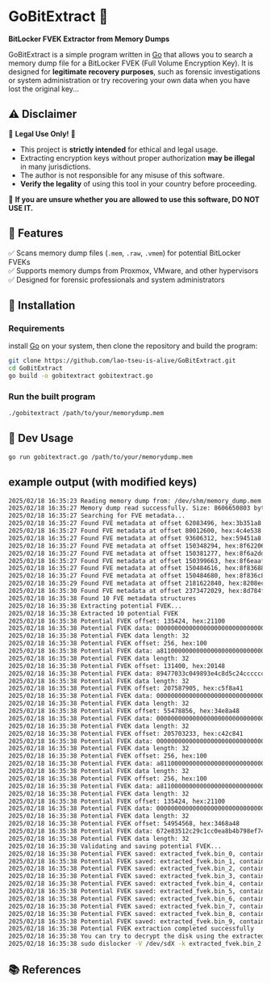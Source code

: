 # GoBitExtract 🔐  
**BitLocker FVEK Extractor from Memory Dumps**  

GoBitExtract is a simple program written in [Go](https://go.dev/) that allows you to search a memory dump file for a BitLocker FVEK (Full Volume Encryption Key). It is designed for **legitimate recovery purposes**, such as forensic investigations or system administration or try recovering your own data when you have lost the original key...

## ⚠️ Disclaimer  
🚨 **Legal Use Only!** 🚨  
- This project is **strictly intended** for ethical and legal usage.  
- Extracting encryption keys without proper authorization **may be illegal** in many jurisdictions.  
- The author is not responsible for any misuse of this software.  
- **Verify the legality** of using this tool in your country before proceeding.  

🛑 **If you are unsure whether you are allowed to use this software, DO NOT USE IT.**  

## 📌 Features  
✅ Scans memory dump files (`.mem`, `.raw`, `.vmem`) for potential BitLocker FVEKs  
✅ Supports memory dumps from Proxmox, VMware, and other hypervisors  
✅ Designed for forensic professionals and system administrators  

## 🚀 Installation
### Requirements
install [Go](https://go.dev/doc/install) on your system, then clone the repository and build the program:

```bash
git clone https://github.com/lao-tseu-is-alive/GoBitExtract.git
cd GoBitExtract
go build -o gobitextract gobitextract.go
```

### Run the built program
```bash
./gobitextract /path/to/your/memorydump.mem
```

## 📝 Dev Usage
```bash
go run gobitextract.go /path/to/your/memorydump.mem
```

## example output (with modified keys)
```bash
2025/02/18 16:35:23 Reading memory dump from: /dev/shm/memory_dump.mem
2025/02/18 16:35:27 Memory dump read successfully. Size: 8606650803 bytes
2025/02/18 16:35:27 Searching for FVE metadata...
2025/02/18 16:35:27 Found FVE metadata at offset 62083496, hex:3b351a8
2025/02/18 16:35:27 Found FVE metadata at offset 80012600, hex:4c4e538
2025/02/18 16:35:27 Found FVE metadata at offset 93606312, hex:59451a8
2025/02/18 16:35:27 Found FVE metadata at offset 150348294, hex:8f62206
2025/02/18 16:35:27 Found FVE metadata at offset 150381277, hex:8f6a2dd
2025/02/18 16:35:27 Found FVE metadata at offset 150399663, hex:8f6eaaf
2025/02/18 16:35:27 Found FVE metadata at offset 150484616, hex:8f83688
2025/02/18 16:35:27 Found FVE metadata at offset 150484680, hex:8f836c8
2025/02/18 16:35:29 Found FVE metadata at offset 2181622840, hex:8208ec38
2025/02/18 16:35:30 Found FVE metadata at offset 2373472029, hex:8d784f1d
2025/02/18 16:35:38 Found 10 FVE metadata structures
2025/02/18 16:35:38 Extracting potential FVEK...
2025/02/18 16:35:38 Extracted 10 potential FVEK
2025/02/18 16:35:38 Potential FVEK offset: 135424, hex:21100
2025/02/18 16:35:38 Potential FVEK data: 0000000000000000000000000000000000000000000000000000000000000000
2025/02/18 16:35:38 Potential FVEK data length: 32
2025/02/18 16:35:38 Potential FVEK offset: 256, hex:100
2025/02/18 16:35:38 Potential FVEK data: a811000000000000000000000000000000000000000000000080010000000000
2025/02/18 16:35:38 Potential FVEK data length: 32
2025/02/18 16:35:38 Potential FVEK offset: 131400, hex:20148
2025/02/18 16:35:38 Potential FVEK data: 89477033c049893e4c8d5c24ccccccbbbbbbbbaaaaaaaa7330498b7b38498be3
2025/02/18 16:35:38 Potential FVEK data length: 32
2025/02/18 16:35:38 Potential FVEK offset: 207587905, hex:c5f8a41
2025/02/18 16:35:38 Potential FVEK data: 0000000000000000000000000000000000000000000000000000000000000000
2025/02/18 16:35:38 Potential FVEK data length: 32
2025/02/18 16:35:38 Potential FVEK offset: 55478856, hex:34e8a48
2025/02/18 16:35:38 Potential FVEK data: 0000000000000000000000000000000000000000000000000000000000000000
2025/02/18 16:35:38 Potential FVEK data length: 32
2025/02/18 16:35:38 Potential FVEK offset: 205703233, hex:c42c841
2025/02/18 16:35:38 Potential FVEK data: 0000000000000000000000000000000000000000000000000000000000000000
2025/02/18 16:35:38 Potential FVEK data length: 32
2025/02/18 16:35:38 Potential FVEK offset: 256, hex:100
2025/02/18 16:35:38 Potential FVEK data: a811000000000000000000000000000000000000000000000080010000000000
2025/02/18 16:35:38 Potential FVEK data length: 32
2025/02/18 16:35:38 Potential FVEK offset: 256, hex:100
2025/02/18 16:35:38 Potential FVEK data: a811000000000000000000000000000000000000000000000080010000000000
2025/02/18 16:35:38 Potential FVEK data length: 32
2025/02/18 16:35:38 Potential FVEK offset: 135424, hex:21100
2025/02/18 16:35:38 Potential FVEK data: 0000000000000000000000000000000000000000000000000000000000000000
2025/02/18 16:35:38 Potential FVEK data length: 32
2025/02/18 16:35:38 Potential FVEK offset: 54954568, hex:3468a48
2025/02/18 16:35:38 Potential FVEK data: 672e83512c29c1cc0ea8b4b798ef7441eaca54a3e46ced722f29e50f9930818d
2025/02/18 16:35:38 Potential FVEK data length: 32
2025/02/18 16:35:38 Validating and saving potential FVEK...
2025/02/18 16:35:38 Potential FVEK saved: extracted_fvek.bin_0, containing 0000000000000000000000000000000000000000000000000000000000000000
2025/02/18 16:35:38 Potential FVEK saved: extracted_fvek.bin_1, containing a811000000000000000000000000000000000000000000000080010000000000
2025/02/18 16:35:38 Potential FVEK saved: extracted_fvek.bin_2, containing 89477033c049893e4c8d5c2460498b5b20498b6b28498b7330498b7b38498be3
2025/02/18 16:35:38 Potential FVEK saved: extracted_fvek.bin_3, containing 0000000000000000000000000000000000000000000000000000000000000000
2025/02/18 16:35:38 Potential FVEK saved: extracted_fvek.bin_4, containing 0000000000000000000000000000000000000000000000000000000000000000
2025/02/18 16:35:38 Potential FVEK saved: extracted_fvek.bin_5, containing 0000000000000000000000000000000000000000000000000000000000000000
2025/02/18 16:35:38 Potential FVEK saved: extracted_fvek.bin_6, containing a811000000000000000000000000000000000000000000000080010000000000
2025/02/18 16:35:38 Potential FVEK saved: extracted_fvek.bin_7, containing a811000000000000000000000000000000000000000000000080010000000000
2025/02/18 16:35:38 Potential FVEK saved: extracted_fvek.bin_8, containing 0000000000000000000000000000000000000000000000000000000000000000
2025/02/18 16:35:38 Potential FVEK saved: extracted_fvek.bin_9, containing 672e83512c29c1cc0ea8b4b798ef7441eaca54a3e46ced722f29e50f9930818d
2025/02/18 16:35:38 Potential FVEK extraction completed successfully
2025/02/18 16:35:38 You can try to decrypt the disk using the extracted FVEK with a tool like dislocker on Linux:
2025/02/18 16:35:38 sudo dislocker -V /dev/sdX -k extracted_fvek.bin_2 --dislocker-file your_dislocker.img

```

## 📚 References

